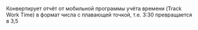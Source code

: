 Конвертирует отчёт от мобильной программы учёта времени (Track Work Time) в формат числа с плавающей точкой, т.е. 3:30 превращается в 3,5
